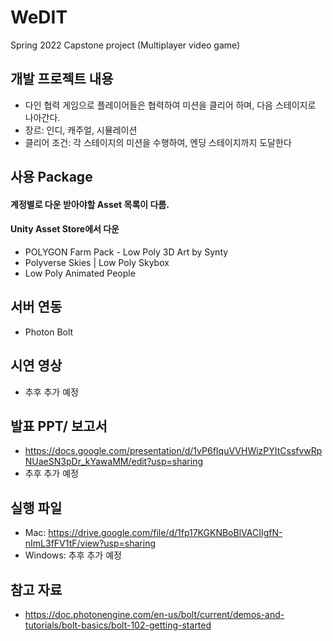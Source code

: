 # WeDIT
Spring 2022 Capstone project (Multiplayer video game)

## 개발 프로젝트 내용
- 다인 협력 게임으로 플레이어들은 협력하여 미션을 클리어 하며, 다음 스테이지로 나아간다.
- 장르: 인디, 캐주얼, 시뮬레이션
- 클리어 조건: 각 스테이지의 미션을 수행하여, 엔딩 스테이지까지 도달한다

## 사용 Package
#### 계정별로 다운 받아야할 Asset 목록이 다름.
#### Unity Asset Store에서 다운 
- POLYGON Farm Pack - Low Poly 3D Art by Synty
- Polyverse Skies | Low Poly Skybox
- Low Poly Animated People

## 서버 연동
- Photon Bolt


## 시연 영상
- 추후 추가 예정

## 발표 PPT/ 보고서
- https://docs.google.com/presentation/d/1vP6fIquVVHWizPYItCssfvwRpNUaeSN3pDr_kYawaMM/edit?usp=sharing
- 추후 추가 예정

## 실행 파일
- Mac: https://drive.google.com/file/d/1fp17KGKNBoBlVACIIgfN-nImL3fFV1tF/view?usp=sharing
- Windows: 추후 추가 예정

## 참고 자료
- https://doc.photonengine.com/en-us/bolt/current/demos-and-tutorials/bolt-basics/bolt-102-getting-started
